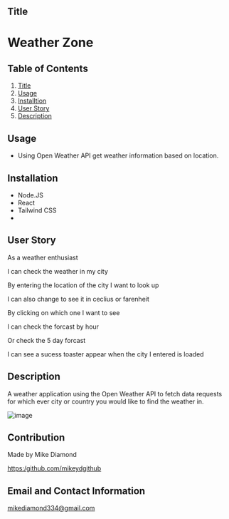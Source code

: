 ## Title

# Weather Zone 


  ## Table of Contents
  1. [Title](#Title)
  2. [Usage](#Usage)
  3. [Installtion](#Installtion)
  4. [User Story](#Story)
  5. [Description](#Description)


  ## Usage

  * Using Open Weather API get weather information based on location.

  ## Installation
  
  * Node.JS
  * React 
  * Tailwind CSS
  * 
  
  ## User Story

  As a weather enthusiast
  
  I can check the weather in my city
  
  By entering the location of the city I want to look up
  
  I can also change to see it in ceclius or farenheit
  
  By clicking on which one I want to see
  
  I can check the forcast by hour
  
  Or check the 5 day forcast
  
  I can see a sucess toaster appear when the city I entered is loaded

  ## Description

  A weather application using the Open Weather API to fetch data requests for which ever city or country you would like to find the weather in. 
  
  ![image](https://user-images.githubusercontent.com/94988620/175303754-b26ec5ce-2eb7-44a3-bcf6-9ad012e25d76.png)

  
  ## Contribution

  Made by Mike Diamond
  
  [https:/github.com/mikeydgithub](https:/github.com/mikeydgithub)
  
  ## Email and Contact Information
     
  mikediamond334@gmail.com

  

 
